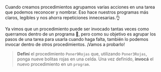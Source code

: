 Cuando creamos procedimientos agrupamos varias acciones en una tarea que podemos reconocer y nombrar. Eso hace nuestros programas más claros, legibles y nos ahorra repeticiones innecesarias.:ok_hand:

Ya vimos que un procedimiento puede ser invocado tantas veces como querramos dentro de un programa :tada:, pero como su objetivo es agrupar los pasos de una tarea para usarla cuando haga falta, también lo podemos invocar dentro de otros procedimientos. ¡Vamos a probarlo!

> **Definí** el procedimiento `Poner9Rojas` que, utilizando `Poner3Rojas`, ponga nueve bolitas rojas en una celda. 
Una vez definido, **invocá** el nuevo procedimiento en un `program`.
